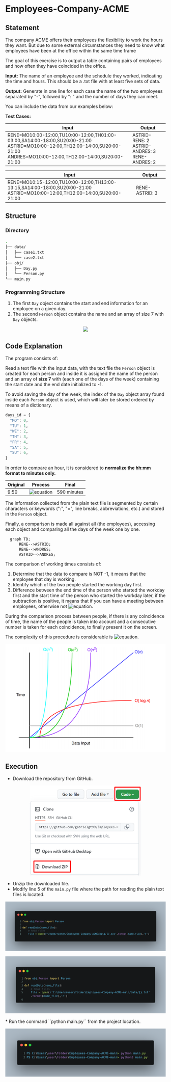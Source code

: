 # Employees-Company-ACME

## Statement

The company ACME offers their employees the flexibility to work the hours they want. But due to some external circumstances they need to know what employees have been at the office within the same time frame

The goal of this exercise is to output a table containing pairs of employees and how often they have coincided in the office.

**Input:**
The name of an employee and the schedule they worked, indicating the time and hours. This should be a .txt file with at least five sets of data. 

**Output:**
Generate in one line for each case the name of the two employees separated by "-", followed by ": " and the number of days they can meet.

You can include the data from our examples below:

**Test Cases:**

| Input | Output |
| --- | --- |
| RENE=MO10:00-12:00,TU10:00-12:00,TH01:00-03:00,SA14:00-18:00,SU20:00-21:00<br>ASTRID=MO10:00-12:00,TH12:00-14:00,SU20:00-21:00<br>ANDRES=MO10:00-12:00,TH12:00-14:00,SU20:00-21:00 | ASTRID-RENE: 2<br>ASTRID-ANDRES: 3<br>RENE-ANDRES: 2 |

| Input | Output |
| --- | --- |
| RENE=MO10:15-12:00,TU10:00-12:00,TH13:00-13:15,SA14:00-18:00,SU20:00-21:00<br>ASTRID=MO10:00-12:00,TH12:00-14:00,SU20:00-21:00 | RENE-ASTRID: 3 |

## Structure

### Directory

```bash
.
├── data/
│   ├── case1.txt
│   └── case2.txt
├── obj/
│   ├── Day.py
│   └── Person.py
└── main.py
```

### Programming Structure

1. The first ``Day`` object contains the start and end information for an employee on a given day.
2. The second ``Person`` object contains the name and an array of size 7 with ``Day`` objects.

<p align="center">
  <img src="https://mermaid.ink/img/pako:eNptkcEKwjAMhl-l5KSoLzA86s2D4NGJhDXOwtZKkx5E9-5Gt6mb5hS-fCU_6Q2KYAkyKCpkXjksI9a5N1pbihy8Wd4XC7PCawtfWje6tciY2U6i86XxWNOb6RM2G8ey1-7wxiXJ8elNpgNk1f5C_GvxyGq-A-mKTxrnxTh_PIcUBywkGcLn4k4cxenV0f5fmf_ITT9tC-ZQU6zRWT3zK2UOciY9FWTaWjphqiSH3DeqpotFobV1EiJkJ6yY5oBJwu7qC8gkJuql7rc6q3kAq7aNIA">
</p>


## Code Explanation

The program consists of:

Read a text file with the input data, with the text file the ``Person`` object is created for each person and inside it is assigned the name of the person and an array of **size 7** with (each one of the days of the week) containing the start date and the end date initialized to -1.

To avoid saving the day of the week, the index of the ``Day`` object array found inside each ``Person`` object is used, which will later be stored ordered by means of a dictionary.

```python
days_id = {
  "MO": 0,
  "TU": 1,
  "WE": 2,
  "TH": 3,
  "FR": 4,
  "SA": 5,
  "SU": 6,
}
```

In order to compare an hour, it is considered to **normalize the hh:mm format to minutes only.**

| Original | Process | Final |
| --- | --- | --- |
| 9:50 | ![equation](https://latex.codecogs.com/svg.image?9&space;hours&space;*&space;60&space;&plus;&space;50&space;minutes) | 590 minutes |

The information collected from the plain text file is segmented by certain characters or keywords (":", "=", line breaks, abbreviations, etc.) and stored in the ``Person`` object.

Finally, a comparison is made all against all (the employees), accessing each object and comparing all the days of the week one by one. 

```mermaid
  graph TD;
      RENE-->ASTRID;
      RENE-->ANDRES;
      ASTRID-->ANDRES;
```

The comparison of working times consists of:

1. Determine that the data to compare is NOT -1, it means that the employee that day is working.
2. Identify which of the two people started the working day first.
3. Difference between the end time of the person who started the workday first and the start time of the person who started the workday later, if the subtraction is positive, it means that if you can have a meeting between employees, otherwise not ![equation](https://latex.codecogs.com/svg.image?(outPersonA&space;-&space;inPersonB)&space;\vee&space;(outPersonB&space;-&space;inPersonA)).

During the comparison process between people, if there is any coincidence of time, the name of the people is taken into account and a consecutive number is taken for each coincidence, to finally present it on the screen.

The complexity of this procedure is considerable is ![equation](https://latex.codecogs.com/svg.image?O(n^2)).

<p align="center">
  <img src="https://github.com/gabrielgt99/Employees-Company-ACME/blob/main/assets/big_o.png">
</p>

## Execution

* Download the repository from GitHub.
<p align="center">
  <img src="https://github.com/gabrielgt99/Employees-Company-ACME/blob/main/assets/local.png" width="350">
</p>

* Unzip the downloaded file.
* Modify line 5 of the ``main.py`` file where the path for reading the plain text files is located.
<p align="center">
  <img src="https://github.com/gabrielgt99/Employees-Company-ACME/blob/main/assets/code_original.png" >
</p>
<p align="center">
  <img src="https://github.com/gabrielgt99/Employees-Company-ACME/blob/main/assets/code_edited.png" >
</p>
* Run the command ``python main.py`` from the project location.
<p align="center">
  <img src="https://github.com/gabrielgt99/Employees-Company-ACME/blob/main/assets/run_terminal.png" >
</p>

